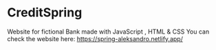 # CreditSpring
Website for fictional Bank made with JavaScript , HTML & CSS
You can check the website here: https://spring-aleksandro.netlify.app/
